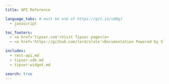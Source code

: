 ```yaml
---
title: API Reference

language_tabs: # must be one of https://git.io/vQNgJ
  - javascript

toc_footers:
  - <a href='tipser.com'>Visit Tipser page</a>
  - <a href='https://github.com/lord/slate'>Documentation Powered by Slate</a>

includes:
  - rest-api.md
  - tipser-sdk.md
  - tipser-widget.md

search: true
---
```

